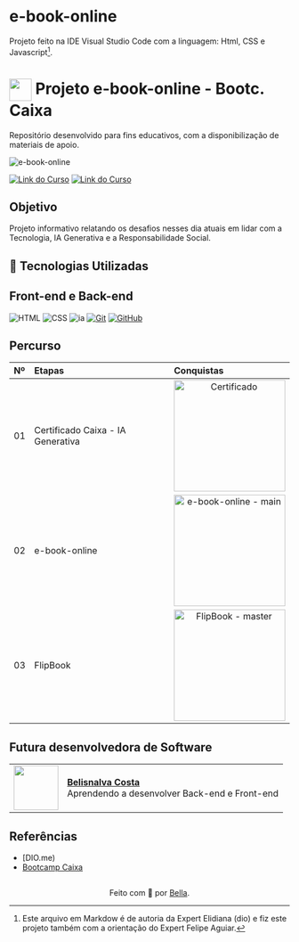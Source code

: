 # e-book-online

Projeto feito na IDE Visual Studio Code com a linguagem: Html, CSS e Javascript[^1].

<h1>
    <a href="https://www.dio.me/">
     <img align="center" width="40px" src="https://hermes.digitalinnovation.one/assets/diome/logo-minimized.png"></a>
    <span>Projeto e-book-online - Bootc. Caixa</span>
</h1>

Repositório desenvolvido para fins educativos, com a disponibilização de materiais de apoio.

![e-book-online](https://github.com/user-attachments/assets/43b1b766-967a-45a4-9363-a9aa722961fc)

[![Link do Curso](https://img.shields.io/badge/▶-000?style=for-the-badge&logo=movie&logoColor=E94D5F)](https://web.dio.me/course/versionamento-de-codigo-com-git-e-github/learning/f3cbaa66-efbd-4c25-842e-2069c188c066) 
[![Link do Curso](https://img.shields.io/badge/Acesse%20o%20Curso%20na%20Plataforma-E94D5F?style=for-the-badge)](https://web.dio.me/course/versionamento-de-codigo-com-git-e-github/learning/f3cbaa66-efbd-4c25-842e-2069c188c066) 

## Objetivo
Projeto informativo relatando os desafios nesses dia atuais em lidar com a Tecnologia, IA Generativa e a Responsabilidade Social.

## 🤖 Tecnologias Utilizadas
## Front-end e Back-end
![HTML](https://img.shields.io/badge/HTML-000?style=for-the-badge&logo=html5&logoColor=30A3DC)
![CSS](https://img.shields.io/badge/CSS-000?style=for-the-badge&logo=css3&logoColor=E94D5F)
![ia](https://github.com/user-attachments/assets/eb3150c5-1785-41ae-8091-9cff51ebfdeb)
[![Git](https://img.shields.io/badge/Git-000?style=for-the-badge&logo=git&logoColor=E94D5F)](https://git-scm.com/doc) 
[![GitHub](https://img.shields.io/badge/GitHub-000?style=for-the-badge&logo=github&logoColor=30A3DC)](https://docs.github.com/)
<br>

## Percurso
<table>
  <thead>
    <tr align="left">
      <th>Nº</th>
      <th>Etapas</th>
      <th>Conquistas</th>
    </tr>
  </thead>
  <tbody align="left">
    <tr>      
      <td>01</td>
      <td>Certificado Caixa - IA Generativa</td>
      <td align="center">
        <a href="https://web.dio.me/track/coding-the-future-ia-generativa-microsoft-copilot">
           <img align="center" alt="Certificado" src="https://github.com/user-attachments/assets/418efc19-c0ee-4250-8ea7-a6232d5af2f8" width="200" heigth="150">
        </a>
      </td> 
      <tr>
      <td>02</td>
      <td>e-book-online</td>
      <td align="center">
        <a href="https://belisnalvacosta.github.io/e-book-online/">
           <img align="center" alt="e-book-online - main" src="https://github.com/user-attachments/assets/43b1b766-967a-45a4-9363-a9aa722961fc" width="200" heigth="150">
        </a>
      </td>   
      <tr>
      <td>03</td>
      <td>FlipBook</td>
      <td align="center">
        <a href="https://belisnalvacosta.github.io/e-book-online/">
           <img align="center" alt="FlipBook - master" src="https://github.com/user-attachments/assets/422216ad-09bf-4836-8693-f3e1c382f128" width="200" heigth="150">
        </a>
      </td>    
    </tr>        
  </tbody>
  <tfoot></tfoot>
</table>

## Futura desenvolvedora de Software
<table>
  <tr>
    <td>
      <img width="80px" align="center" src="https://avatars.githubusercontent.com/BelisnalvaCosta"/>
    </td>
    <td align="left">
      <a href="https://github.com/BelisnalvaCosta">
        <span><b>Belisnalva Costa</b></span>
      </a>
      <br>
      <span>Aprendendo a desenvolver Back-end e Front-end</span>
    </td>
  </tr>
</table>

## Referências
- [DIO.me)
- [Bootcamp Caixa](https://web.dio.me/track/coding-the-future-ia-generativa-microsoft-copilot)
  
##
<div align="center">Feito com 💙 por <a href="https://github.com/BelisnalvaCosta/">Bella</a>.</div>

[^1]: Este arquivo em Markdow é de autoria da Expert Elidiana (dio) e fiz este projeto também com a orientação do Expert Felipe Aguiar.
